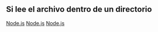 ## Si lee el archivo dentro de un directorio
[Node.js](https://nodejs.org/es/)
[Node.js](https://nodejs.org/es/)
[Node.js](https://nodejs.org/es/)